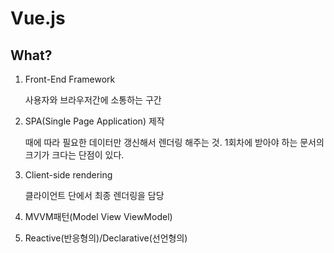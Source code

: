 # Vue.js

## What?

1. Front-End Framework

   사용자와 브라우저간에 소통하는 구간

2. SPA(Single Page Application) 제작

   때에 따라 필요한 데이터만 갱신해서 렌더링 해주는 것. 1회차에 받아야 하는 문서의 크기가 크다는 단점이 있다.

3. Client-side rendering

   클라이언트 단에서 최종 렌더링을 담당

4. MVVM패턴(Model View ViewModel)

5. Reactive(반응형의)/Declarative(선언형의)



